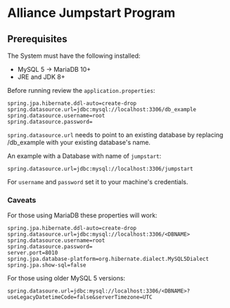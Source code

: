 # Alliance Jumpstart Program

## Prerequisites

The System must have the following installed:

* MySQL 5 -> MariaDB 10+
* JRE and JDK 8+

Before running review the `application.properties`:

    spring.jpa.hibernate.ddl-auto=create-drop
    spring.datasource.url=jdbc:mysql://localhost:3306/db_example
    spring.datasource.username=root
    spring.datasource.password=

`spring.datasource.url` needs to point to an existing database by replacing /db_example with your existing database's name.

An example with a Database with name of `jumpstart`:

    spring.datasource.url=jdbc:mysql://localhost:3306/jumpstart

For `username` and `password` set it to your machine's credentials.

### Caveats

For those using MariaDB these properties will work:

    spring.jpa.hibernate.ddl-auto=create-drop
    spring.datasource.url=jdbc:mysql://localhost:3306/<DBNAME>
    spring.datasource.username=root
    spring.datasource.password=
    server.port=8010
    spring.jpa.database-platform=org.hibernate.dialect.MySQL5Dialect
    spring.jpa.show-sql=false

For those using older MySQL 5 versions:

    spring.datasoure.url=jdbc:mysql://localhost:3306/<DBNAME>?useLegacyDatetimeCode=false&serverTimezone=UTC


